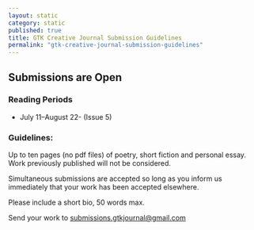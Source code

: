 ```yaml
---
layout: static
category: static
published: true
title: GTK Creative Journal Submission Guidelines
permalink: "gtk-creative-journal-submission-guidelines"
---
```




## Submissions are Open

### Reading Periods

* July 11–August 22- (Issue 5)

### Guidelines:

Up to ten pages (no pdf files) of poetry, short fiction and personal essay. Work previously published will not be considered.

Simultaneous submissions are accepted so long as you inform us immediately that your work has been accepted elsewhere.

Please include a short bio, 50 words max.

Send your work to submissions.gtkjournal@gmail.com
